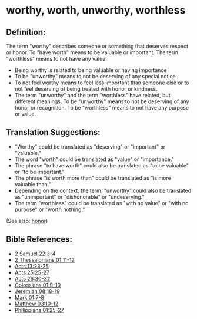 # worthy, worth, unworthy, worthless #

## Definition: ##

The term "worthy" describes someone or something that deserves respect or honor. To "have worth" means to be valuable or important. The term "worthless" means to not have any value.

* Being worthy is related to being valuable or having importance
* To be "unworthy" means to not be deserving of any special notice.
* To not feel worthy means to feel less important than someone else or to not feel deserving of being treated with honor or kindness.
* The term "unworthy" and the term "worthless" have related, but different meanings. To be "unworthy" means to not be deserving of any honor or recognition. To be "worthless" means to not have any purpose or value.

## Translation Suggestions: ##

* "Worthy" could be translated as "deserving" or "important" or "valuable."
* The word "worth" could be translated as "value" or "importance."
* The phrase "to have worth" could also be translated as "to be valuable" or "to be important."
* The phrase "is worth more than" could be translated as "is more valuable than."
* Depending on the context, the term, "unworthy" could also be translated as "unimportant" or "dishonorable" or "undeserving."
* The term "worthless" could be translated as "with no value" or "with no purpose" or "worth nothing."

(See also: [honor](../other/honor.md))

## Bible References: ##

* [2 Samuel 22:3-4](en/tn/2sa/help/22/03)
* [2 Thessalonians 01:11-12](en/tn/2th/help/01/11)
* [Acts 13:23-25](en/tn/act/help/13/23)
* [Acts 25:25-27](en/tn/act/help/25/25)
* [Acts 26:30-32](en/tn/act/help/26/30)
* [Colossians 01:9-10](en/tn/col/help/01/09)
* [Jeremiah 08:18-19](en/tn/jer/help/08/18)
* [Mark 01:7-8](en/tn/mrk/help/01/07)
* [Matthew 03:10-12](en/tn/mat/help/03/10)
* [Philippians 01:25-27](en/tn/php/help/01/25)